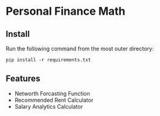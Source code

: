 # Personal Finance Math

## Install
Run the following command from the most outer directory:  
```
pip install -r requirements.txt
```

## Features
- Networth Forcasting Function
- Recommended Rent Calculator
- Salary Analytics Calculator
